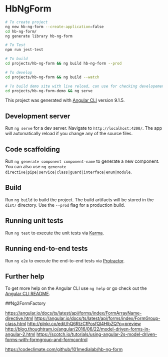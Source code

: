 # HbNgForm

```bash
# To create project
ng new hb-ng-form --create-application=false
cd hb-ng-form/
ng generate library hb-ng-form

# To Test
npm run jest-test

# To build
cd projects/hb-ng-form && ng build hb-ng-form --prod

# To develop
cd projects/hb-ng-form && ng build --watch

# To build demo site with live reload, can use for checking developement result
cd projects/hb-ng-form-demo && ng serve
```

This project was generated with [Angular CLI](https://github.com/angular/angular-cli) version 9.1.5.

## Development server

Run `ng serve` for a dev server. Navigate to `http://localhost:4200/`. The app will automatically reload if you change any of the source files.

## Code scaffolding

Run `ng generate component component-name` to generate a new component. You can also use `ng generate directive|pipe|service|class|guard|interface|enum|module`.

## Build

Run `ng build` to build the project. The build artifacts will be stored in the `dist/` directory. Use the `--prod` flag for a production build.

## Running unit tests

Run `ng test` to execute the unit tests via [Karma](https://karma-runner.github.io).

## Running end-to-end tests

Run `ng e2e` to execute the end-to-end tests via [Protractor](http://www.protractortest.org/).

## Further help

To get more help on the Angular CLI use `ng help` or go check out the [Angular CLI README](https://github.com/angular/angular-cli/blob/master/README.md).

##Ng2FormFactory

https://angular.io/docs/ts/latest/api/forms/index/FormArrayName-directive.html
https://angular.io/docs/ts/latest/api/forms/index/FormGroup-class.html
http://plnkr.co/edit/hQ6RtzCfPosfQl4HlbZQ?p=preview
http://blog.thoughtram.io/angular/2016/06/22/model-driven-forms-in-angular-2.html
https://scotch.io/tutorials/using-angular-2s-model-driven-forms-with-formgroup-and-formcontrol


https://codeclimate.com/github/101medialab/hb-ng-form
